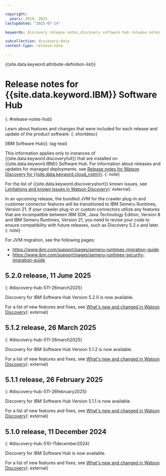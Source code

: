 ```yaml
---

copyright:
  years: 2019, 2025
lastupdated: "2025-07-14"

keywords: discovery release notes,discovery software hub release notes,watson discovery release notes,what's new,new features,improvements,change log,changelog

subcollection: discovery-data
content-type: release-note

---
```


{{site.data.keyword.attribute-definition-list}}

# Release notes for {{site.data.keyword.IBM}} Software Hub
{: #release-notes-hub}

Learn about features and changes that were included for each release and update of the product software.
{: shortdesc}

[IBM Software Hub]{: tag-teal}

This information applies only to instances of {{site.data.keyword.discoveryfull}} that are installed on {{site.data.keyword.IBM}} Software Hub. For information about releases and updates for managed deployments, see [Release notes for Watson Discovery for {{site.data.keyword.cloud_notm}}](/docs/discovery-data?topic=discovery-data-release-notes).
{: note}

For the list of {{site.data.keyword.discoveryshort}} known issues, see [Limitations and known issues in Watson Discovery](https://www.ibm.com/docs/en/software-hub/5.1.x?topic=issues-watson-discovery){: external}.

In an upcoming release, the bundled JVM for the crawler plug-in and customer connector features will be transitioned to IBM Semeru Runtimes, Version 21. If your crawler plug-in or custom connectors utilize any features that are incompatible between IBM SDK, Java Technology Edition, Version 8 and IBM Semeru Runtimes, Version 21, you need to revise your code to ensure compatibility with future releases, such as Discovery 5.2.x and later.
{: note}

For JVM migration, see the following pages:
* https://www.ibm.com/support/pages/semeru-runtimes-migration-guide
* https://www.ibm.com/support/pages/semeru-runtimes-security-migration-guide

## 5.2.0 release, 11 June 2025
{: #discovery-hub-511-26march2025}

Discovery for IBM Software Hub Version 5.2.0 is now available.

For a list of new features and fixes, see [What's new and changed in Watson Discovery](https://www.ibm.com/docs/en/software-hub/5.2.x?topic=new-watson-discovery){: external}

## 5.1.2 release, 26 March 2025
{: #discovery-hub-511-26march2025}

Discovery for IBM Software Hub Version 5.1.2 is now available.

For a list of new features and fixes, see [What's new and changed in Watson Discovery](https://www.ibm.com/docs/en/software-hub/5.1.x?topic=new-watson-discovery){: external}

## 5.1.1 release, 26 February 2025
{: #discovery-hub-511-26february2025}

Discovery for IBM Software Hub Version 5.1.1 is now available.

For a list of new features and fixes, see [What's new and changed in Watson Discovery](https://www.ibm.com/docs/en/software-hub/5.1.x?topic=new-watson-discovery){: external}

## 5.1.0 release, 11 December 2024
{: #discovery-hub-510-11december2024}

Discovery for IBM Software Hub is now available.

For a list of new features and fixes, see [What's new and changed in Watson Discovery](https://www.ibm.com/docs/en/software-hub/5.1.x?topic=new-watson-discovery){: external}

